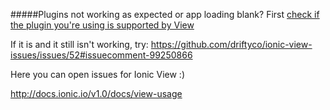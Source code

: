 #####Plugins not working as expected or app loading blank?
First [check if the plugin you're using is supported by View](http://docs.ionic.io/v1.0/docs/view-usage)

If it is and it still isn't working, try: https://github.com/driftyco/ionic-view-issues/issues/52#issuecomment-99250866

Here you can open issues for Ionic View :)

http://docs.ionic.io/v1.0/docs/view-usage



